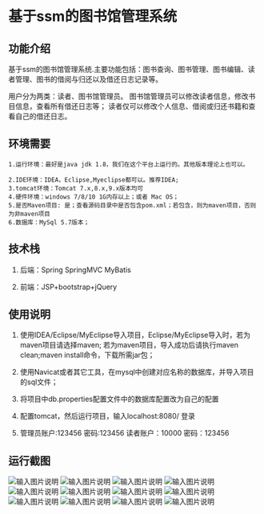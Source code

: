 # 基于ssm的图书馆管理系统

## 功能介绍
基于ssm的图书馆管理系统.主要功能包括：图书查询、图书管理、图书编辑、读者管理、图书的借阅与归还以及借还日志记录等。

用户分为两类：读者、图书馆管理员。
图书馆管理员可以修改读者信息，修改书目信息，查看所有借还日志等；
读者仅可以修改个人信息、借阅或归还书籍和查看自己的借还日志。

## 环境需要
````
1.运行环境：最好是java jdk 1.8，我们在这个平台上运行的。其他版本理论上也可以。

2.IDE环境：IDEA，Eclipse,Myeclipse都可以。推荐IDEA;
3.tomcat环境：Tomcat 7.x,8.x,9.x版本均可
4.硬件环境：windows 7/8/10 1G内存以上；或者 Mac OS；
5.是否Maven项目: 是；查看源码目录中是否包含pom.xml；若包含，则为maven项目，否则为非maven项目
6.数据库：MySql 5.7版本；
````
## 技术栈
1. 后端：Spring SpringMVC MyBatis

2. 前端：JSP+bootstrap+jQuery

## 使用说明
1. 使用IDEA/Eclipse/MyEclipse导入项目，Eclipse/MyEclipse导入时，若为maven项目请选择maven;
若为maven项目，导入成功后请执行maven clean;maven install命令，下载所需jar包；

2. 使用Navicat或者其它工具，在mysql中创建对应名称的数据库，并导入项目的sql文件；
3. 将项目中db.properties配置文件中的数据库配置改为自己的配置
4. 配置tomcat，然后运行项目，输入localhost:8080/ 登录
5. 管理员账户:123456  密码:123456
读者账户：10000 密码：123456

## 运行截图
![输入图片说明](https://images.gitee.com/uploads/images/2021/0816/221248_d112b968_9582680.png "1.png")
![输入图片说明](https://images.gitee.com/uploads/images/2021/0816/221302_f149dcb6_9582680.png "2.png")
![输入图片说明](https://images.gitee.com/uploads/images/2021/0816/221315_7f75e611_9582680.png "3.png")
![输入图片说明](https://images.gitee.com/uploads/images/2021/0816/221325_19aa09de_9582680.png "4.png")
![输入图片说明](https://images.gitee.com/uploads/images/2021/0816/221336_2d14e3bb_9582680.jpeg "5.jpg")
![输入图片说明](https://images.gitee.com/uploads/images/2021/0816/221345_b33aafbb_9582680.jpeg "6.jpg")
![输入图片说明](https://images.gitee.com/uploads/images/2021/0816/221355_1eb951d1_9582680.jpeg "7.jpg")
![输入图片说明](https://images.gitee.com/uploads/images/2021/0816/221405_547cbe75_9582680.jpeg "8.jpg")
![输入图片说明](https://images.gitee.com/uploads/images/2021/0816/221414_a1a33f06_9582680.jpeg "9.jpg")
![输入图片说明](https://images.gitee.com/uploads/images/2021/0816/221424_c5ac83ad_9582680.jpeg "10.jpg")
![输入图片说明](https://images.gitee.com/uploads/images/2021/0816/221434_bff3a505_9582680.jpeg "11.jpg")
![输入图片说明](https://images.gitee.com/uploads/images/2021/0816/221444_184c44a2_9582680.jpeg "12.jpg")

